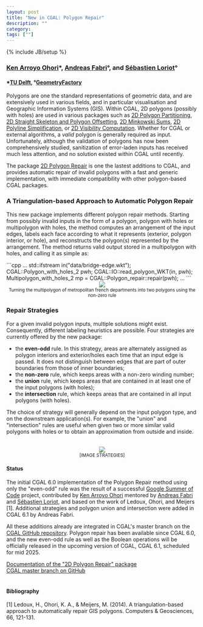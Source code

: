 ```yaml
---
layout: post
title: "New in CGAL: Polygon Repair"
description: ""
category:
tags: [""]
---
```

{% include JB/setup %}

<h3><a href="https://3d.bk.tudelft.nl/ken/en/">Ken Arroyo Ohori</a>&#42;,
<a href="https://geometryfactory.com/who-we-are/">Andreas Fabri</a>&deg;, and
<a href="https://geometryfactory.com/who-we-are/">Sébastien Loriot</a>&deg;
</h3>
<h4>&#42;<a href="https://www.tudelft.nl/en/">TU Delft</a>,
&deg;<a href="https://geometryfactory.com/">GeometryFactory</a></h4>

<p>Polygons are one the standard representations of geometric data, and are extensively used
in various fields, and in particular visualisation and Geographic Information Systems (GIS).
Within CGAL, 2D polygons (possibly with holes) are used in various packages such as
<a href="https://doc.cgal.org/6.1/Manual/packages.html#PkgPartition2">2D Polygon Partitioning</a>,
<a href="https://doc.cgal.org/6.1/Manual/packages.html#PkgStraightSkeleton2"> 2D Straight Skeleton and Polygon Offsetting</a>,
<a href="https://doc.cgal.org/6.1/Manual/packages.html#PkgMinkowskiSum2"> 2D Minkowski Sums</a>,
<a href="https://doc.cgal.org/6.1/Manual/packages.html#PkgPolylineSimplification2">2D Polyline Simplification</a>,
or <a href="https://doc.cgal.org/6.1/Manual/packages.html#PkgVisibility2">2D Visibility Computation</a>.
Whether for CGAL or external algorithms, a <i>valid</i> polygon is generally required as input.
Unfortunately, although the validation of polygons has now been comprehensively studied,
sanitization of error-laden inputs has received much less attention, and no solution existed within CGAL
until recently.</p>

<p>The package <a href="https://doc.cgal.org/6.1/Manual/packages.html#PkgPolygonRepair">2D Polygon Repair</a>
is one the lastest additions to CGAL, and provides automatic repair of invalid polygons with a fast and generic
implementation, with immediate compatibility with other polygon-based CGAL packages.</p>

<h3>A Triangulation-based Approach to Automatic Polygon Repair</h3>

<p>This new package implements different polygon repair methods. Starting from possibly invalid inputs
in the form of a polygon, polygon with holes or multipolygon with holes, the method computes an arrangement
of the input edges, labels each face according to what it represents (exterior, polygon interior, or hole),
and reconstructs the polygon(s) represented by the arrangement. The method returns valid output stored
in a multipolygon with holes, and calling it as simple as:</p>
```cpp
  ...
  std::ifstream in("data/bridge-edge.wkt");
  CGAL::Polygon_with_holes_2<Kernel> pwh;
  CGAL::IO::read_polygon_WKT(in, pwh);
  Multipolygon_with_holes_2 mp = CGAL::Polygon_repair::repair(pwh);
  ...
```

<br>
<div style="text-align:center;">
  <a href="../../../../images/non_zero_departments.png"><img src="../../../../images/non_zero_departments.png" style="max-width:95%"/></a>
  <br><small>Turning the multipolygon of metropolitan french departments into two polygons using the non-zero rule</small>
</div>

<h3>Repair Strategies</h3>

<p>For a given invalid polygon inputs, multiple solutions might exist. Consequently, different
labeling heuristics are possible. Four strategies are currently offered by the new package:</p>
<ul>
  <li>the <b>even-odd</b> rule. In this strategy, areas are alternately assigned as polygon interiors
  and exterior/holes each time that an input edge is passed. It does not distinguish between edges
  that are part of outer boundaries from those of inner boundaries;</li>
  <li>the <b>non-zero</b> rule, which keeps areas with a non-zero winding number;</li>
  <li>the <b>union</b> rule, which keeps areas that are contained in at least one of the input polygons (with holes);</li>
  <li>the <b>intersection</b> rule, which keeps areas that are contained in all input polygons (with holes).</li>
</ul>
The choice of strategy will generally depend on the input polygon type, and on the downstream application(s).
For example, the "union" and "intersection" rules are useful when given two or more similar valid
polygons with holes or to obtain an approximation from outside and inside.</p>

<br>
<div style="text-align:center;">
  <a href="../../../../images/XXX.png"><img src="../../../../images/XXX.png" style="max-width:95%"/></a>
  <br><small>[IMAGE STRATEGIES]</small>
</div>

<h4>Status</h4>

<p>The initial CGAL 6.0 implementation of the Polygon Repair method using only the "even-odd" rule
was the result of a successful <a href="https://summerofcode.withgoogle.com/archive/2023/projects/ivuH5hxv">Google Summer of Code</a> project,
contributed by <a href="https://3d.bk.tudelft.nl/ken/en/">Ken Arroyo Ohori</a>
mentored by <a href="https://geometryfactory.com/who-we-are/">Andreas Fabri</a>
and <a href="https://geometryfactory.com/who-we-are/">Sébastien Loriot</a>, and based on the
work of Ledoux, Ohori, and Meijers [1].
Additional strategies and polygon union and intersection were added in CGAL 6.1 by Andreas Fabri.</p>

<p>All these additions already are integrated in CGAL's master branch on the
<a href="https://github.com/CGAL/cgal/">CGAL GitHub repository</a>. Polygon repair has been
available since CGAL 6.0, and the new even-odd rule as well as the Boolean operations
will be officially released in the upcoming version of CGAL, CGAL 6.1, scheduled for mid 2025.</p>

<i class="bi bi-book"></i>
<a href="https://doc.cgal.org/6.1/Polygon_repair">Documentation of the "2D Polygon Repair" package</a>
<br>
<i class="bi bi-arrow-down-circle"></i>
<a href="https://github.com/CGAL/cgal/tree/master">CGAL master branch on GitHub</a>
<br><br>

<h4>Bibliography</h4>

<p>
[1] Ledoux, H., Ohori, K. A., & Meijers, M. (2014). A triangulation-based approach to automatically repair GIS polygons. Computers & Geosciences, 66, 121-131.
</p>